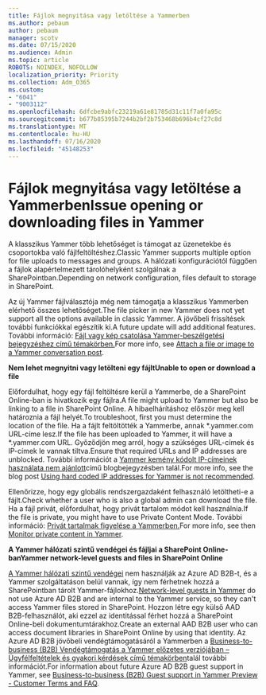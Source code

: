```yaml
---
title: Fájlok megnyitása vagy letöltése a Yammerben
ms.author: pebaum
author: pebaum
manager: scotv
ms.date: 07/15/2020
ms.audience: Admin
ms.topic: article
ROBOTS: NOINDEX, NOFOLLOW
localization_priority: Priority
ms.collection: Adm_O365
ms.custom:
- "6041"
- "9003112"
ms.openlocfilehash: 6dfcbe9abfc23219a61e81785d31c11f7a0fa95c
ms.sourcegitcommit: b677b85395b7244b2bf2b753468b696b4cf27c8d
ms.translationtype: MT
ms.contentlocale: hu-HU
ms.lasthandoff: 07/16/2020
ms.locfileid: "45148253"
---
```

# <a name="issue-opening-or-downloading-files-in-yammer"></a><span data-ttu-id="25c35-102">Fájlok megnyitása vagy letöltése a Yammerben</span><span class="sxs-lookup"><span data-stu-id="25c35-102">Issue opening or downloading files in Yammer</span></span>

<span data-ttu-id="25c35-103">A klasszikus Yammer több lehetőséget is támogat az üzenetekbe és csoportokba való fájlfeltöltéshez.</span><span class="sxs-lookup"><span data-stu-id="25c35-103">Classic Yammer supports multiple option for file uploads to messages and groups.</span></span> <span data-ttu-id="25c35-104">A hálózati konfigurációtól függően a fájlok alapértelmezett tárolóhelyként szolgálnak a SharePointban.</span><span class="sxs-lookup"><span data-stu-id="25c35-104">Depending on network configuration, files default to storage in SharePoint.</span></span>

<span data-ttu-id="25c35-105">Az új Yammer fájlválasztója még nem támogatja a klasszikus Yammerben elérhető összes lehetőséget.</span><span class="sxs-lookup"><span data-stu-id="25c35-105">The file picker in new Yammer does not yet support all the options available in classic Yammer.</span></span> <span data-ttu-id="25c35-106">A jövőbeli frissítések további funkciókkal egészítik ki.</span><span class="sxs-lookup"><span data-stu-id="25c35-106">A future update will add additional features.</span></span> <span data-ttu-id="25c35-107">További információ: [Fájl vagy kép csatolása Yammer-beszélgetési bejegyzéshez című témakörben.](https://support.microsoft.com/office/attach-a-file-or-image-to-a-yammer-conversation-post-8d2d17f7-8f37-4535-961e-518d751be7e8)</span><span class="sxs-lookup"><span data-stu-id="25c35-107">For more info, see [Attach a file or image to a Yammer conversation post](https://support.microsoft.com/office/attach-a-file-or-image-to-a-yammer-conversation-post-8d2d17f7-8f37-4535-961e-518d751be7e8).</span></span>

<span data-ttu-id="25c35-108">**Nem lehet megnyitni vagy letölteni egy fájlt**</span><span class="sxs-lookup"><span data-stu-id="25c35-108">**Unable to open or download a file**</span></span>  

<span data-ttu-id="25c35-109">Előfordulhat, hogy egy fájl feltöltésre kerül a Yammerbe, de a SharePoint Online-ban is hivatkozik egy fájlra.</span><span class="sxs-lookup"><span data-stu-id="25c35-109">A file might upload to Yammer but also be linking to a file in SharePoint Online.</span></span> <span data-ttu-id="25c35-110">A hibaelhárításhoz először meg kell határoznia a fájl helyét.</span><span class="sxs-lookup"><span data-stu-id="25c35-110">To troubleshoot, first you must determine the location of the file.</span></span> <span data-ttu-id="25c35-111">Ha a fájlt feltöltötték a Yammerbe, annak \*.yammer.com URL-címe lesz.</span><span class="sxs-lookup"><span data-stu-id="25c35-111">If the file has been uploaded to Yammer, it will have a \*.yammer.com URL.</span></span> <span data-ttu-id="25c35-112">Győződjön meg arról, hogy a szükséges URL-címek és IP-címek le vannak tiltva.</span><span class="sxs-lookup"><span data-stu-id="25c35-112">Ensure that required URLs and IP addresses are unblocked.</span></span> <span data-ttu-id="25c35-113">További információt a [Yammer kemény kódolt IP-címeinek használata nem ajánlott](https://techcommunity.microsoft.com/t5/yammer-blog/using-hard-coded-ip-addresses-for-yammer-is-not-recommended/ba-p/276592)című blogbejegyzésben talál.</span><span class="sxs-lookup"><span data-stu-id="25c35-113">For more info, see the blog post [Using hard coded IP addresses for Yammer is not recommended](https://techcommunity.microsoft.com/t5/yammer-blog/using-hard-coded-ip-addresses-for-yammer-is-not-recommended/ba-p/276592).</span></span>

<span data-ttu-id="25c35-114">Ellenőrizze, hogy egy globális rendszergazdaként felhasználó letöltheti-e a fájlt.</span><span class="sxs-lookup"><span data-stu-id="25c35-114">Check whether a user who is also a global admin can download the file.</span></span> <span data-ttu-id="25c35-115">Ha a fájl privát, előfordulhat, hogy privát tartalom módot kell használnia.</span><span class="sxs-lookup"><span data-stu-id="25c35-115">If the file is private, you might have to use Private Content Mode.</span></span> <span data-ttu-id="25c35-116">További információ: [Privát tartalmak figyelése a Yammerben.](https://docs.microsoft.com/yammer/manage-security-and-compliance/monitor-private-content)</span><span class="sxs-lookup"><span data-stu-id="25c35-116">For more info, see then [Monitor private content in Yammer](https://docs.microsoft.com/yammer/manage-security-and-compliance/monitor-private-content).</span></span>  

<span data-ttu-id="25c35-117">**A Yammer hálózati szintű vendégei és fájljai a SharePoint Online-ban**</span><span class="sxs-lookup"><span data-stu-id="25c35-117">**Yammer network-level guests and files in SharePoint Online**</span></span>  

<span data-ttu-id="25c35-118">[A Yammer hálózati szintű vendégei](https://docs.microsoft.com/yammer/manage-yammer-users/add-block-or-remove-users#invite-guests) nem használják az Azure AD B2B-t, és a Yammer szolgáltatáson belül vannak, így nem férhetnek hozzá a SharePointban tárolt Yammer-fájlokhoz.</span><span class="sxs-lookup"><span data-stu-id="25c35-118">[Network-level guests in Yammer](https://docs.microsoft.com/yammer/manage-yammer-users/add-block-or-remove-users#invite-guests) do not use Azure AD B2B and are internal to the Yammer service, so they can't access Yammer files stored in SharePoint.</span></span> <span data-ttu-id="25c35-119">Hozzon létre egy külső AAD B2B-felhasználót, aki ezzel az identitással férhet hozzá a SharePoint Online-beli dokumentumtárakhoz.</span><span class="sxs-lookup"><span data-stu-id="25c35-119">Create an external AAD B2B user who can access document libraries in SharePoint Online by using that identity.</span></span> <span data-ttu-id="25c35-120">Az Azure AD B2B jövőbeli vendégtámogatásáról a Yammerben a [Business-to-business (B2B) Vendégtámogatás a Yammer előzetes verziójában – Ügyfélfeltételek és gyakori kérdések című témakörben](https://docs.microsoft.com/yammer/get-started-with-yammer/azure-ad-b2b-guests-yammer)talál további információt.</span><span class="sxs-lookup"><span data-stu-id="25c35-120">For information about future Azure AD B2B guest support in Yammer, see [Business-to-business (B2B) Guest support in Yammer Preview - Customer Terms and FAQ](https://docs.microsoft.com/yammer/get-started-with-yammer/azure-ad-b2b-guests-yammer).</span></span>